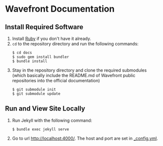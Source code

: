 # Wavefront Documentation

## Install Required Software

1. Install [Ruby](https://www.ruby-lang.org/en/documentation/installation/) if you don't have it already.
1. `cd` to the repository directory and run the following commands:
    ```shell
    $ cd docs
    $ sudo gem install bundler
    $ bundle install
    ```
1. Stay in the repository directory and clone the required submodules (which basically include the README.md of 
Wavefront public repositories into the official documentation)
    ```shell
    $ git submodule init
    $ git submodule update
    ```

## Run and View Site Locally

1. Run Jekyll with the following command:
   ```shell
   $ bundle exec jekyll serve
   ```
1. Go to url [http://localhost:4000/](http://localhost:4000/). The host and port are set in [_config.yml](_config.yml).
